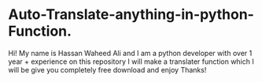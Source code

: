 # Auto-Translate-anything-in-python-Function.
Hi! My name is Hassan Waheed Ali and I am a python developer with over 1 year + experience on this repository I will make a translater function which I will be give you completely free download and enjoy Thanks!
